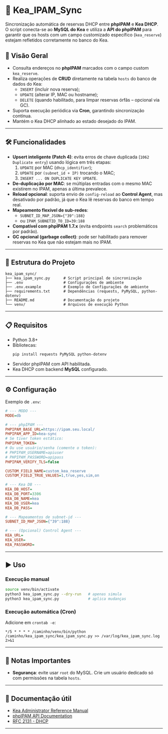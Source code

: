 # 📘 Kea_IPAM_Sync

Sincronização automática de reservas DHCP entre **phpIPAM** e **Kea DHCP**.  
O script conecta-se ao **MySQL do Kea** e utiliza a **API do phpIPAM** para garantir que os hosts com um campo customizado específico (`kea_reserve`) estejam refletidos corretamente no banco do Kea.

## 🚀 Visão Geral
- Consulta endereços no **phpIPAM** marcados com o campo custom `kea_reserve`.
- Realiza operações de **CRUD** diretamente na tabela `hosts` do banco de dados do Kea:
  - `INSERT` (incluir nova reserva);
  - `UPDATE` (alterar IP, MAC ou hostname);
  - `DELETE` (quando habilitado, para limpar reservas órfãs – opcional via GC).
- Suporta execução periódica via **Cron**, garantindo sincronização contínua.
- Mantém o Kea DHCP alinhado ao estado desejado do IPAM.

---

## 🛠️ Funcionalidades
- **Upsert inteligente (Patch 4)**: evita erros de chave duplicada (`1062 Duplicate entry`) usando lógica em três etapas:
  1. `UPDATE` por MAC (`dhcp_identifier`);
  2. `UPDATE` por `(subnet_id + IP)` trocando o MAC;
  3. `INSERT ... ON DUPLICATE KEY UPDATE`.
- **De-duplicação por MAC**: se múltiplas entradas com o mesmo MAC existirem no IPAM, apenas a última prevalece.
- **Reload opcional**: suporta envio de `config-reload` ao **Control Agent**, mas desativado por padrão, já que o Kea lê reservas do banco em tempo real.
- **Mapeamento flexível de sub-redes**:
  - `SUBNET_ID_MAP_JSON={"39":188}`
  - ou `IPAM_SUBNETID_TO_ID=39:188`
- **Compatível com phpIPAM 1.7.x** (evita endpoints `search` problemáticos por padrão).
- **GC opcional (garbage collect)**: pode ser habilitado para remover reservas no Kea que não estejam mais no IPAM.

---

## 📂 Estrutura do Projeto
```
kea_ipam_sync/
├── kea_ipam_sync.py      # Script principal de sincronização
├── .env                  # Configurações de ambiente
├── .env.example          # Exemplo de Configurações de ambiente
├── requirements.txt      # Dependências (requests, PyMySQL, python-dotenv)
├── README.md             # Documentação do projeto
└── venv/                 # Arquivos de execução Python
```

---

## 📋 Requisitos
- Python 3.8+
- Bibliotecas:
  ```bash
  pip install requests PyMySQL python-dotenv
  ```
- Servidor phpIPAM com API habilitada.
- Kea DHCP com backend **MySQL** configurado.

---

## ⚙️ Configuração
Exemplo de `.env`:

```ini
# --- MODO ---
MODE=db

# --- phpIPAM ---
PHPIPAM_BASE_URL=https://ipam.seu.local/
PHPIPAM_APP_ID=kea-sync
# Se tiver token estático:
PHPIPAM_TOKEN=
# Ou use usuário/senha (comente o token):
# PHPIPAM_USERNAME=apiuser
# PHPIPAM_PASSWORD=apipass
PHPIPAM_VERIFY_TLS=false

CUSTOM_FIELD_NAME=custom_kea_reserve
CUSTOM_FIELD_TRUE_VALUES=1,true,yes,sim,on

# --- Kea DB ---
KEA_DB_HOST=
KEA_DB_PORT=3306
KEA_DB_NAME=kea
KEA_DB_USER=kea
KEA_DB_PASS=

# --- Mapeamentos de subnet-id ---
SUBNET_ID_MAP_JSON={"39":188}

# --- (Opcional) Control Agent ---
KEA_URL=
KEA_USER=
KEA_PASSWORD=
```

---

## ▶️ Uso
### Execução manual
```bash
source venv/bin/activate
python3 kea_ipam_sync.py --dry-run   # apenas simula
python3 kea_ipam_sync.py             # aplica mudanças
```

### Execução automática (Cron)
Adicione em `crontab -e`:
```cron
*/5 * * * * /caminho/venv/bin/python /caminho/kea_ipam_sync/kea_ipam_sync.py >> /var/log/kea_ipam_sync.log 2>&1
```

---

## 📝 Notas Importantes
- **Segurança**: evite usar `root` do MySQL. Crie um usuário dedicado só com permissões na tabela `hosts`.

---

## 📖 Documentação útil
- [Kea Administrator Reference Manual](https://kea.readthedocs.io/en/latest/)
- [phpIPAM API Documentation](https://phpipam.net/api-documentation/)
- [RFC 2131 - DHCP](https://datatracker.ietf.org/doc/html/rfc2131)

---

